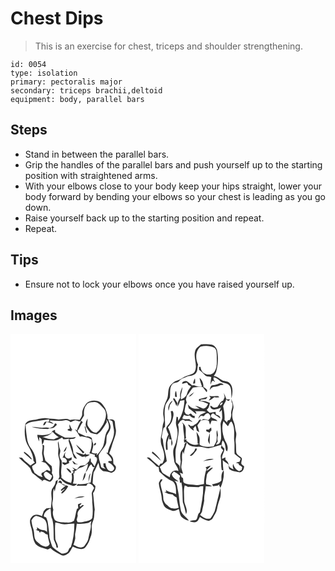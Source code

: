 # Chest Dips
> This is an exercise for chest, triceps and shoulder strengthening.

``` 
id: 0054 
type: isolation 
primary: pectoralis major 
secondary: triceps brachii,deltoid 
equipment: body, parallel bars 
``` 

## Steps

 - Stand in between the parallel bars.
 - Grip the handles of the parallel bars and push yourself up to the starting position with straightened arms.
 - With your elbows close to your body keep your hips straight, lower your body forward by bending your elbows so your chest is leading as you go down.
 - Raise yourself back up to the starting position and repeat.
 - Repeat.

## Tips

 - Ensure not to lock your elbows once you have raised yourself up.

## Images

<svg width="151pt" height="275pt" viewBox="0 0 151 275" xmlns="http://www.w3.org/2000/svg">
  <g fill="#FFF">
    <path d="M0 0h151v275H0V0m91.32 83.17c-2.84 3.67-5.56 7.99-5.3 12.81.24 2.73-1.58 4.9-2.91 7.08-3.94-.23-8-.89-11.85.28-4.93-2.99-10.77.16-16.12-.91-3.98-1.01-8.1-.61-12.12-1.27-5.52-.7-10.71 1.72-16.12 2.23-3.3.48-7.35 1.33-8.98 4.57-1.44 8.02-1.28 16.53 1.93 24.13 3.48 6.3 7.48 12.8 7.71 20.21.55.7 1.09 1.41 1.64 2.12-1.86 1.02-3.68 2.11-5.22 3.59-3.41-3.07-7.42-5.56-10.12-9.36-1.28-.15-2.55-.33-3.84-.37 3.62 4.25 8.52 7.22 12.13 11.52 2.73 1.92 2.29 5.92 4.93 7.87 3.66 2.75 7.07 5.85 10.92 8.34-.22.38-.67 1.14-.9 1.52 1.24-1.08 2.62-3.18 4.51-2.15 2.47.71 5.32 3.46 7.55.85 3.12-2.29 2.37-6.49.35-9.23.68-2.74.49-5.69-.16-8.41-2.5-2.2-5.14-4.27-7.55-6.59-.64-2.96-1.79-5.82-2.02-8.85.2-3.04.73-6.08.58-9.14-.38-.88-1.34-.73-2.12-.75 1.26 4.28-1.37 8.55.07 12.76.52 2.15.61 4.37.71 6.57l-2.28.44c1.61.62 3.25 1.19 4.92 1.68 2.81 2.64 6.22 5.63 6.08 9.84-1.42-.19-2.72-1.03-4.07-1.51-1.88 1.42-3.81 2.79-5.99 3.74-.17.48-.5 1.44-.67 1.92.4.78 1.2 2.32 1.6 3.09-3.77-.23-6.72-2.91-9.72-4.9-.86-2.81-3.3-5.2-2.92-8.27a37.73 37.73 0 0 0 4.87-3.33c.1-5.98-2.03-11.87-5.32-16.79-3.53-4.02-5.37-9.27-5.89-14.55-.63-5-1.4-10.01-1.42-15.06 2.57-1.85 5.52-3.22 8.69-3.59 6.51-.79 12.98-1.89 19.48-2.75-.12 1.01-.23 2.02-.34 3.03-.99-.06-2.97-.17-3.96-.23-2.04.45-2.21 2.88-3.04 4.44.5-.12 1.51-.37 2.01-.5.69-1.21 1.39-2.42 2.09-3.62 2.96.26 5.69 1.47 8.48 2.4-1.16-1.75-3.12-2.62-5.02-3.3.36-.23 1.07-.7 1.43-.93 5.67.3 11.48 1.27 17.11-.09 2.64-.92 5.04.75 7.1 2.19 1.55-.79 3.12-1.56 4.76-2.15 2.68-.23 5.16 2.56 7.85.54-1.98 3.69-4.17 7.35-5.13 11.48-.65-.3-1.94-.91-2.59-1.21 2.72 2.33 4.13 5.7 6.08 8.63.85-.01 1.68-.17 2.52-.27 3.92.91 8.36 1.09 11.43 4.05.76 5.53-.25 11.49-2.5 16.52.87.15 1.73.26 2.61.38 1.3.54 2.65.95 4.05 1.22-.08.54-.22 1.61-.3 2.15.77.41 2.3 1.24 3.06 1.66l-1.93.5 1.8-.08c.18 3.56-1.84 6.6-3 9.82-1.24-2.21-2.8-4.2-4.5-6.07-.26-1.31.46-3.22-1.1-3.89-.39 1.09-.72 2.19-1 3.32-1.46 1.61-2.85 3.31-4.51 4.73-2.06.55-4.24.53-6.28 1.18-1.51 1.22-2.65 2.81-3.91 4.26-2.03-.54-3.86-1.59-5.51-2.86.77 1.19 1.62 2.33 2.52 3.43l-2.72.72c.52.4 1.57 1.22 2.1 1.62-.84.88-1.77 1.64-2.79 2.3.97 3.63.53 7.36-.5 10.92-4.56-.71-8.46-3.15-11.74-6.3.07-.65.13-1.31.2-1.96-1.33-6.12.89-12.29.12-18.47-1.04-1.55-2.23-3.15-2.37-5.08-.52-2.89 1.71-5.7.41-8.54-1.37-3.1-.86-6.62-2.18-9.72-.8 2.75.28 5.5.3 8.26.11 2.36-.36 4.7-.32 7.05.09 3.07 1.59 5.88 1.73 8.93.25 6.04-1.23 12.09-.16 18.11-.36.96-1.06 2.9-1.42 3.87.86-.36 1.72-.71 2.58-1.07 2.35 2.53 4.78 5.08 8.13 6.22 2 .6 3.99 1.24 5.96 1.94 2.43 1.14 4.26-.53 5.93-2.08l-5.03-.32c1.4-4.11 1.36-8.42.44-12.63l1.36.63c.04-.96.1-1.93.16-2.89 2.8-.78 4.39-3.68 7.26-4.32 3.39-.65 6.09-2.85 8.82-4.8.13 3.71-1.59 7.02-2.76 10.44 2.87-2.77 3.34-7.31 6.67-9.57 1.23 1.1 1.62 4.83 4.22 2.96-3.56 5.54-3.96 12.48-4.83 18.87-4.95 1.35-10 2.56-15.17 1.87-.64.66-1.28 1.33-1.91 2.01 3.95.21 7.91-.13 11.87-.03l1.2-2.04c2.08-1.88 4.31.36 6.14 1.43.67 1.12 1.36 2.22 2.06 3.32-1.01 2.06-2.45 3.97-2.96 6.24.28 3.6.84 7.19.63 10.82.64 6.3 1 12.71-.01 18.99-2.28 3.47-6.92 3.34-10.47 4.63-2.3.88-4.75.38-7.13.26-.28-.68-.83-2.03-1.1-2.71.44-1.64.9-3.28 1.34-4.92-1.64-5.88 4.32-8.88 7.43-12.68l-1.92-.04c-.6.46-1.82 1.39-2.43 1.85-.34-.39-.67-.78-1-1.17 1.03-.88 1.91-1.9 2.63-3.05-1.54.36-3.08.75-4.52 1.42.15 1.61.31 3.24.38 4.87-.36.09-1.09.29-1.45.39-1.72 4.68-1.87 9.8-3.68 14.46-2.54 2.03-6 2.48-9.15 2.11-4.62-.33-9.79-.01-13.73-2.87-1.99-3.79-3.27-8.21-1.93-12.43-.61-3.26-1.75-6.55-.82-9.87 1.32-5.07-.36-10.43 1.58-15.38l.92 3.32c1.03-3.34.89-7 3.05-9.94.22-1.4.47-2.78.71-4.17-1.17.75-2.87 1.19-2.76 2.92-.28 3.36-2.67 5.78-4.33 8.51-1.38 3.73-.5 7.76-.26 11.61-.12 3.68-.57 7.35-.99 11.01-1.8.09-3.63.03-5.41.36-1.24.9-2.14 2.16-3.19 3.25-.62 2.04-1.34 4.05-2.08 6.04-3.98-2.24-9.76-2.95-12.59 1.43-3.16 3.39-1.42 8.1-.43 12.02 2.27 6.5 1.28 13.87 5.23 19.79 3.52 3.77 8.8 4.91 13.53 6.45 1.65.76 3.06-.66 4.48-1.29 3.58 3.78 8.51 5.86 13.04 8.26 2.4 1.36 5.04.08 7.11-1.27 3.56-1.76 4.59-5.9 6.68-8.95 4.42 2.01 9.32 4.42 14.08 1.78 4.53-4.05 6.15-10.11 8.07-15.64 1.47-5.4-.6-11.3 1.97-16.48 2.13-4.3 1.25-9.28 2.17-13.88-.92-6.59-1.16-13.26-2.06-19.86 2.08-2.38 2.88-5.45 2.86-8.57-1.18-1.07-2.32-2.2-3.42-3.34.44-4.33.52-8.71 1.28-13 2.39-3.63 3.65-7.83 5.8-11.58.62 2.05.87 4.21 1.52 6.25 1.21 1.55 2.61 3.17 4.4 4.03 3.21.14 6.31.77 9.34 1.83 2.84-.62 5.52-2.76 5.62-5.88.68-2.34-1.8-3.45-2.92-5.05-.49-2.41.23-5.05-.95-7.31-1.04-1.98-2.71-3.52-4.18-5.16 2.32-4.57 3.18-9.68 4.99-14.45 1.51-4.83 4.04-9.75 2.94-14.95-.71-2.9-.78-5.89-1.17-8.84-1.29-2.97-4.53-2.93-7.12-1.96l-1.8-1.52c.87-4.32-1.22-8.42-2.56-12.41-2.38-3.37-4.65-7.7-9.07-8.58-4.48-.99-9.7-.57-13.29 2.54m-38.37 24.6c-.48 3.18-3.27 4.56-6.08 5.27-3.48-1.4-7.21-.17-10.82-.47-3.42.11-6.73-.96-10.15-.91 6.07 1.91 12.39 2.19 18.69 2.5 2.65-1.27 6.08-.15 8.28-2.37.97-.87 1.86-1.82 2.76-2.75-.26-.39-.78-1.16-1.04-1.55l-1.64.28m18.01.74c-.46 1.71-.24 3.46.29 5.13-.85.56-2.88.34-2.73 1.86 1.48.74 3.12 1.07 4.72 1.49v-1.91l1.28.48c-1.72-2.07-2.55-4.61-3.56-7.05m-20.83 8.13c-.24.56-.71 1.68-.94 2.23-5.09 3.11-11.34 2.87-17.06 2.31.22 2.75 1.09 5.37 2.24 7.85.06-1.68.11-3.37.14-5.05.94.78 1.88 1.57 2.82 2.35.08 2.3.29 4.57.66 6.85 1.42-1.76 1.95-3.94 2.34-6.11 4.86.79 9.79.96 14.69.63 2.54-.66 4.62-2.43 7.04-3.41.3.54.91 1.61 1.21 2.15 2.32.02 4.67.07 6.89-.76-.22 1.03-.34 2.07-.36 3.13 1.87 6.23 3.93 12.39 5.98 18.56.66 1.68 2.27 2.48 4 2.48-1.26-2.36-2.83-4.54-4.36-6.74-.12-5.8-2.39-11.51-4.95-16.64 2.66-.84 6.46.26 7.91-2.78-4.2 1.2-8.6.76-12.91.89-4.03-2.08-8.17-3.94-11.81-6.69l-.32-2.84c-1.12.42-2.2.95-3.21 1.59m28.51 16.13c2.08 4.12 5.65 7.15 8.38 10.8.56-.54 1.12-1.08 1.68-1.61-3.47-2.94-6.46-6.41-10.06-9.19m-14.99 8.85c3.25-.5 3.13-4.15 3.99-6.57-1.74 1.92-3.04 4.17-3.99 6.57m-47.26-.31c-.09.37-.25 1.1-.33 1.47 2.66 2.56 5.71 4.7 8.16 7.48.45.14 1.33.42 1.77.56a28.535 28.535 0 0 0-9.6-9.51m45.89 7.3c2.96-1.08 7.31 3.42 4.58 6.07-1.57-.04-3.1-.67-4.68-.52-.56 1.74 1.91 2.21 2.73 3.29 1.85-.73 3.65-1.53 5.46-2.35l-.24-2.48c1.04-.49 2.08-.97 3.13-1.45l.21-3.04c-1.84.68-3.91 2.31-5.82.92-3-1.22-2.83-5-1.27-7.3-2.45 1.61-2.2 4.86-4.1 6.86m15.97-6.65c1.88 2.74 5.05 4 7.79 5.67.86-.16 2.58-.48 3.45-.63.13.58.4 1.75.53 2.33.05-.5.15-1.49.21-1.99 1.99.01 3.48-1.44 4.96-2.53-1.59 0-3.19-.01-4.78-.02l-.2-1.47c-.65.53-1.3 1.07-1.94 1.61-3.4-.8-6.68-2-10.02-2.97m-4.16 10.75c.68 1.26 1.43 2.5 2.19 3.73 1.62.03 3.25.1 4.88.16-1.07-.37-2.14-.73-3.2-1.1-1.11-1.16-2.17-2.54-3.87-2.79m-7.13 8.27c1.44 2.5 3.25 4.9 5.92 6.17.11-3.27-3.05-5.49-5.92-6.17m19.48 15.42c2.75-2.68 3.97-6.56 3.69-10.35-2.44 2.86-2.57 6.89-3.69 10.35m6.92 1.27c1.52-3.27 1.81-6.97 2.69-10.44-2.64 2.71-1.89 6.98-2.69 10.44m-34.13-1.93c-.68 1.03-1.39 2.04-2.17 3 3.69-1.5 5.38 4.25 9.3 3.19-1.55-.79-3.16-1.45-4.79-2.08l.04-2.29c-.79-.61-1.59-1.22-2.38-1.82m7.48 6.02c-1.94 1.94-4.24 3.45-6.25 5.3.22 3.09 2.96-1.22 4.57-1.09-.93 2.11-4.98 3.36-3.59 5.92 3.41-2.15 6.02-5.51 7.8-9.09l-2.53-1.04m9.98 16.11c4.03-1.65 8.52-.8 12.45-2.8-4.29-.44-8.96.03-12.45 2.8z"/>
    <path d="M91.23 85.11c1.85-2.97 5.67-2.99 8.77-3.3 5.51-.47 8.66 4.76 12.16 8.07 4.46 5.47 1.81 12.78-.83 18.46-2.3 3.75-4.62 7.68-8.25 10.31-5.12.12-7.69-4.65-10.29-8.25-1.25-2.73-.14-5.85-.36-8.74-1.73 3.18-3.47 7.56-1.09 10.85 1.36 2.23 2.85 4.47 4.82 6.22 2.51 1.01 5.24 1.29 7.88 1.84 2.15-1.69 4.42-3.34 5.85-5.73 2.1-2.83 3.92-5.84 5.68-8.88-.11-.82-.34-2.44-.46-3.26 2.71 3.87 4.61 9.58 1.21 13.62-3.71 5.54-2.86 12.48-5.16 18.52-1.32 2.9-3.06 5.64-5.25 7.97-.75 1.09-1.64 2.08-2.81 2.74.23-.62.69-1.88.92-2.51-2.27.99-4.52.45-6.57-.75.45-3.66 2.75-7.53 1.51-11.14-1.18-1.92-.77-4.37-1.72-6.38-1.78-1.49-4.09-2.21-6.38-1.66-3.18-1.55-6.37-3.06-9.6-4.47l-.76-2.51c2.76-3.01 3.51-7.19 6.27-10.18-.76-.68-1.52-1.35-2.25-2.05 1.14-2.02 2.56-3.87 3.68-5.9-.26-4.44-.1-9.38 3.03-12.89M89 111.2c.45 2.56 1.14 5.07 1.86 7.57l.9.04c-.61-2.57-1.32-5.11-1.79-7.71l-.97.1m11.19 22.64c1.36.42 2.81-1.7 2.34-2.95-1.39-.56-2.76 1.73-2.34 2.95z"/>
    <path d="M117.4 103.13c1.83.1 3.78.5 5.02 1.99.47 4.28 1.79 8.46 1.84 12.79-.13 8.94-6.34 16.19-7.53 24.91l-1.82-.25c2.48 3.19 6.27 5.57 6.84 9.89-1.34.07-2.68.13-4.03.18-.13.39-.39 1.16-.52 1.54 2.63 1.05 4.82 2.95 6.48 5.22 2.06 2.32-.84 6.04-3.69 5.37-4.18-1.07-5.48-5.83-6.02-9.58-.64.07-1.93.2-2.57.26l.36 3.93c.79.87 1.58 1.75 2.36 2.64-1.78-.61-3.95-.74-5.34-2.13-.62-4.98-3.48-9.6-2.82-14.71 2.53-5.01 7.34-8.77 8.94-14.32.33-2.92.18-5.87.6-8.78 1.66-3.25 4.37-6.19 4.56-10.02.33-3.23-1.78-5.97-2.66-8.93zM38.17 123.83c4.5-.88 9.8-2.34 12.32-6.5 1.99 2.73 4.7 4.74 7.47 6.62-2.04.7-4.01 1.58-5.89 2.64-3.17-.38-6.42-.33-9.44-1.49-1.49-.41-2.98-.83-4.46-1.27zM40.61 170.44c-1.52-1.84.1-5.22 2.43-5.02 2.61 1.1 4.52 3.31 6.87 4.84-.44 2.11-1.25 4.09-2.96 5.48-2.4-1.38-5.34-2.45-6.34-5.3zM39.96 219.1c.02-4.79 3.93-8.07 8.11-9.54.74 4.34.02 8.99 2.08 13.03 2.16 7.93 1.32 16.24 1.86 24.35 1.1 3.16 3.05 6.05 3.22 9.49h1.69c.2-3.69-2.35-6.57-3.15-9.99-.16-6.69-.73-13.4.05-20.07 3.13.51 6.16 1.52 9.27 2.09 4.5.18 8.98-.64 13.47-.79.2 9.57-1.19 19.18-4.15 28.29-2.92 1.08-2.21 5.09-4.88 6.45-1.87.98-4.1 1.45-6.2 1.28-3.94-2.23-7.7-4.94-11.02-8.03-1.14-3.55-2.51-7.05-3.42-10.66-.37-6.66-1.35-13.25-2.3-19.84-.45-1.72-1.27-3.32-1.9-4.96-.68-.28-2.05-.83-2.73-1.1z"/>
    <path d="M25.13 223.88c1.44-2.23 2.89-5.07 5.85-5.42 3.72 1.04 7.97 1.95 10.54 5.08 2.87 4.19 2.28 9.35 2.39 14.14-1.38-1.17-2.96-2.07-4.82-2.12-2.8-.21-5.17-1.72-7.35-3.36.04.62.13 1.87.17 2.49-.49.06-1.47.18-1.96.23 1.47.55 2.92 1.14 4.36 1.76.35 1.64 1.42 2.74 1.86.54 2.63-.15 4.57 1.57 6.38 3.21.52.14 1.55.42 2.06.56.28 3.81 1.44 7.44 2.39 11.11-.87 2.69-4.27 4.08-6.77 2.72-3.59-.68-5.9-3.55-8.71-5.58-4.09-4.12-2.39-10.13-4.16-15.14a47.11 47.11 0 0 1-2.23-10.22zM93.43 226.97c1.1-.97 2.31-1.8 3.64-2.42-.27 1.22-.56 2.45-.86 3.67.89 3.64-.61 7.26-1.35 10.8-1.19 4.04-1.08 8.62-3.87 12.01-1.43 1.81-2.34 4.65-4.96 4.95-3.79 1.46-7.04-1.54-10.51-2.57.72-2.23 1.44-4.47 1.98-6.76.62-2.54-.42-5.17.3-7.7.85-3.69 1.26-7.46 1.71-11.21 4.64.52 9.34.13 13.92-.77z"/>
  </g>
  <g fill="#333">
    <path d="M91.32 83.17c3.59-3.11 8.81-3.53 13.29-2.54 4.42.88 6.69 5.21 9.07 8.58 1.34 3.99 3.43 8.09 2.56 12.41l1.8 1.52c2.59-.97 5.83-1.01 7.12 1.96.39 2.95.46 5.94 1.17 8.84 1.1 5.2-1.43 10.12-2.94 14.95-1.81 4.77-2.67 9.88-4.99 14.45 1.47 1.64 3.14 3.18 4.18 5.16 1.18 2.26.46 4.9.95 7.31 1.12 1.6 3.6 2.71 2.92 5.05-.1 3.12-2.78 5.26-5.62 5.88-3.03-1.06-6.13-1.69-9.34-1.83-1.79-.86-3.19-2.48-4.4-4.03-.65-2.04-.9-4.2-1.52-6.25-2.15 3.75-3.41 7.95-5.8 11.58-.76 4.29-.84 8.67-1.28 13 1.1 1.14 2.24 2.27 3.42 3.34.02 3.12-.78 6.19-2.86 8.57.9 6.6 1.14 13.27 2.06 19.86-.92 4.6-.04 9.58-2.17 13.88-2.57 5.18-.5 11.08-1.97 16.48-1.92 5.53-3.54 11.59-8.07 15.64-4.76 2.64-9.66.23-14.08-1.78-2.09 3.05-3.12 7.19-6.68 8.95-2.07 1.35-4.71 2.63-7.11 1.27-4.53-2.4-9.46-4.48-13.04-8.26-1.42.63-2.83 2.05-4.48 1.29-4.73-1.54-10.01-2.68-13.53-6.45-3.95-5.92-2.96-13.29-5.23-19.79-.99-3.92-2.73-8.63.43-12.02 2.83-4.38 8.61-3.67 12.59-1.43.74-1.99 1.46-4 2.08-6.04 1.05-1.09 1.95-2.35 3.19-3.25 1.78-.33 3.61-.27 5.41-.36.42-3.66.87-7.33.99-11.01-.24-3.85-1.12-7.88.26-11.61 1.66-2.73 4.05-5.15 4.33-8.51-.11-1.73 1.59-2.17 2.76-2.92-.24 1.39-.49 2.77-.71 4.17-2.16 2.94-2.02 6.6-3.05 9.94l-.92-3.32c-1.94 4.95-.26 10.31-1.58 15.38-.93 3.32.21 6.61.82 9.87-1.34 4.22-.06 8.64 1.93 12.43 3.94 2.86 9.11 2.54 13.73 2.87 3.15.37 6.61-.08 9.15-2.11 1.81-4.66 1.96-9.78 3.68-14.46.36-.1 1.09-.3 1.45-.39-.07-1.63-.23-3.26-.38-4.87 1.44-.67 2.98-1.06 4.52-1.42-.72 1.15-1.6 2.17-2.63 3.05.33.39.66.78 1 1.17.61-.46 1.83-1.39 2.43-1.85l1.92.04c-3.11 3.8-9.07 6.8-7.43 12.68-.44 1.64-.9 3.28-1.34 4.92.27.68.82 2.03 1.1 2.71 2.38.12 4.83.62 7.13-.26 3.55-1.29 8.19-1.16 10.47-4.63 1.01-6.28.65-12.69.01-18.99.21-3.63-.35-7.22-.63-10.82.51-2.27 1.95-4.18 2.96-6.24-.7-1.1-1.39-2.2-2.06-3.32-1.83-1.07-4.06-3.31-6.14-1.43l-1.2 2.04c-3.96-.1-7.92.24-11.87.03.63-.68 1.27-1.35 1.91-2.01 5.17.69 10.22-.52 15.17-1.87.87-6.39 1.27-13.33 4.83-18.87-2.6 1.87-2.99-1.86-4.22-2.96-3.33 2.26-3.8 6.8-6.67 9.57 1.17-3.42 2.89-6.73 2.76-10.44-2.73 1.95-5.43 4.15-8.82 4.8-2.87.64-4.46 3.54-7.26 4.32-.06.96-.12 1.93-.16 2.89l-1.36-.63c.92 4.21.96 8.52-.44 12.63l5.03.32c-1.67 1.55-3.5 3.22-5.93 2.08-1.97-.7-3.96-1.34-5.96-1.94-3.35-1.14-5.78-3.69-8.13-6.22-.86.36-1.72.71-2.58 1.07.36-.97 1.06-2.91 1.42-3.87-1.07-6.02.41-12.07.16-18.11-.14-3.05-1.64-5.86-1.73-8.93-.04-2.35.43-4.69.32-7.05-.02-2.76-1.1-5.51-.3-8.26 1.32 3.1.81 6.62 2.18 9.72 1.3 2.84-.93 5.65-.41 8.54.14 1.93 1.33 3.53 2.37 5.08.77 6.18-1.45 12.35-.12 18.47-.07.65-.13 1.31-.2 1.96 3.28 3.15 7.18 5.59 11.74 6.3 1.03-3.56 1.47-7.29.5-10.92 1.02-.66 1.95-1.42 2.79-2.3-.53-.4-1.58-1.22-2.1-1.62l2.72-.72c-.9-1.1-1.75-2.24-2.52-3.43 1.65 1.27 3.48 2.32 5.51 2.86 1.26-1.45 2.4-3.04 3.91-4.26 2.04-.65 4.22-.63 6.28-1.18 1.66-1.42 3.05-3.12 4.51-4.73.28-1.13.61-2.23 1-3.32 1.56.67.84 2.58 1.1 3.89 1.7 1.87 3.26 3.86 4.5 6.07 1.16-3.22 3.18-6.26 3-9.82l-1.8.08 1.93-.5c-.76-.42-2.29-1.25-3.06-1.66.08-.54.22-1.61.3-2.15-1.4-.27-2.75-.68-4.05-1.22-.88-.12-1.74-.23-2.61-.38 2.25-5.03 3.26-10.99 2.5-16.52-3.07-2.96-7.51-3.14-11.43-4.05-.84.1-1.67.26-2.52.27-1.95-2.93-3.36-6.3-6.08-8.63.65.3 1.94.91 2.59 1.21.96-4.13 3.15-7.79 5.13-11.48-2.69 2.02-5.17-.77-7.85-.54-1.64.59-3.21 1.36-4.76 2.15-2.06-1.44-4.46-3.11-7.1-2.19-5.63 1.36-11.44.39-17.11.09-.36.23-1.07.7-1.43.93 1.9.68 3.86 1.55 5.02 3.3-2.79-.93-5.52-2.14-8.48-2.4-.7 1.2-1.4 2.41-2.09 3.62-.5.13-1.51.38-2.01.5.83-1.56 1-3.99 3.04-4.44.99.06 2.97.17 3.96.23.11-1.01.22-2.02.34-3.03-6.5.86-12.97 1.96-19.48 2.75-3.17.37-6.12 1.74-8.69 3.59.02 5.05.79 10.06 1.42 15.06.52 5.28 2.36 10.53 5.89 14.55 3.29 4.92 5.42 10.81 5.32 16.79a37.73 37.73 0 0 1-4.87 3.33c-.38 3.07 2.06 5.46 2.92 8.27 3 1.99 5.95 4.67 9.72 4.9-.4-.77-1.2-2.31-1.6-3.09.17-.48.5-1.44.67-1.92 2.18-.95 4.11-2.32 5.99-3.74 1.35.48 2.65 1.32 4.07 1.51.14-4.21-3.27-7.2-6.08-9.84a63.29 63.29 0 0 1-4.92-1.68l2.28-.44c-.1-2.2-.19-4.42-.71-6.57-1.44-4.21 1.19-8.48-.07-12.76.78.02 1.74-.13 2.12.75.15 3.06-.38 6.1-.58 9.14.23 3.03 1.38 5.89 2.02 8.85 2.41 2.32 5.05 4.39 7.55 6.59.65 2.72.84 5.67.16 8.41 2.02 2.74 2.77 6.94-.35 9.23-2.23 2.61-5.08-.14-7.55-.85-1.89-1.03-3.27 1.07-4.51 2.15.23-.38.68-1.14.9-1.52-3.85-2.49-7.26-5.59-10.92-8.34-2.64-1.95-2.2-5.95-4.93-7.87-3.61-4.3-8.51-7.27-12.13-11.52 1.29.04 2.56.22 3.84.37 2.7 3.8 6.71 6.29 10.12 9.36 1.54-1.48 3.36-2.57 5.22-3.59-.55-.71-1.09-1.42-1.64-2.12-.23-7.41-4.23-13.91-7.71-20.21-3.21-7.6-3.37-16.11-1.93-24.13 1.63-3.24 5.68-4.09 8.98-4.57 5.41-.51 10.6-2.93 16.12-2.23 4.02.66 8.14.26 12.12 1.27 5.35 1.07 11.19-2.08 16.12.91 3.85-1.17 7.91-.51 11.85-.28 1.33-2.18 3.15-4.35 2.91-7.08-.26-4.82 2.46-9.14 5.3-12.81m-.09 1.94C88.1 88.62 87.94 93.56 88.2 98c-1.12 2.03-2.54 3.88-3.68 5.9.73.7 1.49 1.37 2.25 2.05-2.76 2.99-3.51 7.17-6.27 10.18l.76 2.51c3.23 1.41 6.42 2.92 9.6 4.47 2.29-.55 4.6.17 6.38 1.66.95 2.01.54 4.46 1.72 6.38 1.24 3.61-1.06 7.48-1.51 11.14 2.05 1.2 4.3 1.74 6.57.75-.23.63-.69 1.89-.92 2.51 1.17-.66 2.06-1.65 2.81-2.74 2.19-2.33 3.93-5.07 5.25-7.97 2.3-6.04 1.45-12.98 5.16-18.52 3.4-4.04 1.5-9.75-1.21-13.62.12.82.35 2.44.46 3.26-1.76 3.04-3.58 6.05-5.68 8.88-1.43 2.39-3.7 4.04-5.85 5.73-2.64-.55-5.37-.83-7.88-1.84-1.97-1.75-3.46-3.99-4.82-6.22-2.38-3.29-.64-7.67 1.09-10.85.22 2.89-.89 6.01.36 8.74 2.6 3.6 5.17 8.37 10.29 8.25 3.63-2.63 5.95-6.56 8.25-10.31 2.64-5.68 5.29-12.99.83-18.46-3.5-3.31-6.65-8.54-12.16-8.07-3.1.31-6.92.33-8.77 3.3m26.17 18.02c.88 2.96 2.99 5.7 2.66 8.93-.19 3.83-2.9 6.77-4.56 10.02-.42 2.91-.27 5.86-.6 8.78-1.6 5.55-6.41 9.31-8.94 14.32-.66 5.11 2.2 9.73 2.82 14.71 1.39 1.39 3.56 1.52 5.34 2.13a201.1 201.1 0 0 0-2.36-2.64l-.36-3.93c.64-.06 1.93-.19 2.57-.26.54 3.75 1.84 8.51 6.02 9.58 2.85.67 5.75-3.05 3.69-5.37-1.66-2.27-3.85-4.17-6.48-5.22.13-.38.39-1.15.52-1.54 1.35-.05 2.69-.11 4.03-.18-.57-4.32-4.36-6.7-6.84-9.89l1.82.25c1.19-8.72 7.4-15.97 7.53-24.91-.05-4.33-1.37-8.51-1.84-12.79-1.24-1.49-3.19-1.89-5.02-1.99m-76.79 67.31c1 2.85 3.94 3.92 6.34 5.3 1.71-1.39 2.52-3.37 2.96-5.48-2.35-1.53-4.26-3.74-6.87-4.84-2.33-.2-3.95 3.18-2.43 5.02m-.65 48.66c.68.27 2.05.82 2.73 1.1.63 1.64 1.45 3.24 1.9 4.96.95 6.59 1.93 13.18 2.3 19.84.91 3.61 2.28 7.11 3.42 10.66 3.32 3.09 7.08 5.8 11.02 8.03 2.1.17 4.33-.3 6.2-1.28 2.67-1.36 1.96-5.37 4.88-6.45 2.96-9.11 4.35-18.72 4.15-28.29-4.49.15-8.97.97-13.47.79-3.11-.57-6.14-1.58-9.27-2.09-.78 6.67-.21 13.38-.05 20.07.8 3.42 3.35 6.3 3.15 9.99h-1.69c-.17-3.44-2.12-6.33-3.22-9.49-.54-8.11.3-16.42-1.86-24.35-2.06-4.04-1.34-8.69-2.08-13.03-4.18 1.47-8.09 4.75-8.11 9.54m-14.83 4.78c.37 3.48 1.1 6.9 2.23 10.22 1.77 5.01.07 11.02 4.16 15.14 2.81 2.03 5.12 4.9 8.71 5.58 2.5 1.36 5.9-.03 6.77-2.72-.95-3.67-2.11-7.3-2.39-11.11-.51-.14-1.54-.42-2.06-.56-1.81-1.64-3.75-3.36-6.38-3.21-.44 2.2-1.51 1.1-1.86-.54-1.44-.62-2.89-1.21-4.36-1.76.49-.05 1.47-.17 1.96-.23-.04-.62-.13-1.87-.17-2.49 2.18 1.64 4.55 3.15 7.35 3.36 1.86.05 3.44.95 4.82 2.12-.11-4.79.48-9.95-2.39-14.14-2.57-3.13-6.82-4.04-10.54-5.08-2.96.35-4.41 3.19-5.85 5.42m68.3 3.09c-4.58.9-9.28 1.29-13.92.77-.45 3.75-.86 7.52-1.71 11.21-.72 2.53.32 5.16-.3 7.7-.54 2.29-1.26 4.53-1.98 6.76 3.47 1.03 6.72 4.03 10.51 2.57 2.62-.3 3.53-3.14 4.96-4.95 2.79-3.39 2.68-7.97 3.87-12.01.74-3.54 2.24-7.16 1.35-10.8.3-1.22.59-2.45.86-3.67-1.33.62-2.54 1.45-3.64 2.42z"/>
    <path d="M52.95 107.77l1.64-.28c.26.39.78 1.16 1.04 1.55-.9.93-1.79 1.88-2.76 2.75-2.2 2.22-5.63 1.1-8.28 2.37-6.3-.31-12.62-.59-18.69-2.5 3.42-.05 6.73 1.02 10.15.91 3.61.3 7.34-.93 10.82.47 2.81-.71 5.6-2.09 6.08-5.27zM70.96 108.51c1.01 2.44 1.84 4.98 3.56 7.05l-1.28-.48v1.91c-1.6-.42-3.24-.75-4.72-1.49-.15-1.52 1.88-1.3 2.73-1.86-.53-1.67-.75-3.42-.29-5.13zM89 111.2l.97-.1c.47 2.6 1.18 5.14 1.79 7.71l-.9-.04c-.72-2.5-1.41-5.01-1.86-7.57zM50.13 116.64c1.01-.64 2.09-1.17 3.21-1.59l.32 2.84c3.64 2.75 7.78 4.61 11.81 6.69 4.31-.13 8.71.31 12.91-.89-1.45 3.04-5.25 1.94-7.91 2.78 2.56 5.13 4.83 10.84 4.95 16.64 1.53 2.2 3.1 4.38 4.36 6.74-1.73 0-3.34-.8-4-2.48-2.05-6.17-4.11-12.33-5.98-18.56.02-1.06.14-2.1.36-3.13-2.22.83-4.57.78-6.89.76-.3-.54-.91-1.61-1.21-2.15-2.42.98-4.5 2.75-7.04 3.41-4.9.33-9.83.16-14.69-.63-.39 2.17-.92 4.35-2.34 6.11a54.38 54.38 0 0 1-.66-6.85c-.94-.78-1.88-1.57-2.82-2.35-.03 1.68-.08 3.37-.14 5.05-1.15-2.48-2.02-5.1-2.24-7.85 5.72.56 11.97.8 17.06-2.31.23-.55.7-1.67.94-2.23m-11.96 7.19c1.48.44 2.97.86 4.46 1.27 3.02 1.16 6.27 1.11 9.44 1.49 1.88-1.06 3.85-1.94 5.89-2.64-2.77-1.88-5.48-3.89-7.47-6.62-2.52 4.16-7.82 5.62-12.32 6.5zM100.19 133.84c-.42-1.22.95-3.51 2.34-2.95.47 1.25-.98 3.37-2.34 2.95z"/>
    <path d="M78.64 132.77c3.6 2.78 6.59 6.25 10.06 9.19-.56.53-1.12 1.07-1.68 1.61-2.73-3.65-6.3-6.68-8.38-10.8zM63.65 141.62c.95-2.4 2.25-4.65 3.99-6.57-.86 2.42-.74 6.07-3.99 6.57zM16.39 141.31c3.91 2.35 7.21 5.62 9.6 9.51-.44-.14-1.32-.42-1.77-.56-2.45-2.78-5.5-4.92-8.16-7.48.08-.37.24-1.1.33-1.47zM62.28 148.61c1.9-2 1.65-5.25 4.1-6.86-1.56 2.3-1.73 6.08 1.27 7.3 1.91 1.39 3.98-.24 5.82-.92l-.21 3.04c-1.05.48-2.09.96-3.13 1.45l.24 2.48c-1.81.82-3.61 1.62-5.46 2.35-.82-1.08-3.29-1.55-2.73-3.29 1.58-.15 3.11.48 4.68.52 2.73-2.65-1.62-7.15-4.58-6.07z"/>
    <path d="M78.25 141.96c3.34.97 6.62 2.17 10.02 2.97.64-.54 1.29-1.08 1.94-1.61l.2 1.47c1.59.01 3.19.02 4.78.02-1.48 1.09-2.97 2.54-4.96 2.53-.06.5-.16 1.49-.21 1.99-.13-.58-.4-1.75-.53-2.33-.87.15-2.59.47-3.45.63-2.74-1.67-5.91-2.93-7.79-5.67zM74.09 152.71c1.7.25 2.76 1.63 3.87 2.79 1.06.37 2.13.73 3.2 1.1-1.63-.06-3.26-.13-4.88-.16-.76-1.23-1.51-2.47-2.19-3.73zM66.96 160.98c2.87.68 6.03 2.9 5.92 6.17-2.67-1.27-4.48-3.67-5.92-6.17zM86.44 176.4c1.12-3.46 1.25-7.49 3.69-10.35.28 3.79-.94 7.67-3.69 10.35zM93.36 177.67c.8-3.46.05-7.73 2.69-10.44-.88 3.47-1.17 7.17-2.69 10.44zM59.23 175.74c.79.6 1.59 1.21 2.38 1.82l-.04 2.29c1.63.63 3.24 1.29 4.79 2.08-3.92 1.06-5.61-4.69-9.3-3.19.78-.96 1.49-1.97 2.17-3zM66.71 181.76l2.53 1.04c-1.78 3.58-4.39 6.94-7.8 9.09-1.39-2.56 2.66-3.81 3.59-5.92-1.61-.13-4.35 4.18-4.57 1.09 2.01-1.85 4.31-3.36 6.25-5.3zM76.69 197.87c3.49-2.77 8.16-3.24 12.45-2.8-3.93 2-8.42 1.15-12.45 2.8z"/>
  </g>
</svg>

<svg width="151pt" height="275pt" viewBox="0 0 151 275" xmlns="http://www.w3.org/2000/svg">
  <g fill="#FFF">
    <path d="M0 0h151v275H0V0m74.85 12.55c-2.76 2.44-6.44 4.55-7.13 8.5-2.04 7.73 2.98 15.62.09 23.22-1.26 4.16-6.19 4.56-9.61 6.03-4.27 1.05-7.44 4.4-11.66 5.53-3.7.99-6.68 3.61-8.88 6.66-3.31 5.18-1.2 11.92-4.18 17.25-2.66 5.32-4.41 11.25-3.95 17.25.35 3.08 1.53 6.26.36 9.31-1.73 4.38-1.06 9.17-2.3 13.65-1.29 4.93-1.62 10.29.36 15.09 2.34 6.4 4.92 14.21.5 20.33-.61.11-1.82.34-2.42.45-.55.96-1.09 1.91-1.63 2.88-3.28-3.15-6.94-5.87-10.12-9.13-1.07-1.4-2.93-1.48-4.5-1.07 3.62 3.29 7.69 6.08 10.95 9.77.78 1.1 2.06 1.37 3.32 1.49.24 1.84.49 3.68.7 5.52 4.9 4.53 9.89 9.3 16.21 11.75 4.56 3.82 3.8 10.26 3.99 15.58-3.7-2.75-8.92-2.03-12.35-5.44.2.62.6 1.86.8 2.49-.64.03-1.93.11-2.57.15 1.7.66 3.37 1.4 5.03 2.17 1.66.24 3.32.52 4.98.85 1.26 1.54 2.84 2.78 4.76 3.41.43 4.19 1.61 8.25 2.47 12.37-2.56.74-5.31 1.53-7.96.71-3.17-.56-4.99-3.47-7.57-5.1-1.56-2.12-3.12-4.47-2.93-7.23.01-6.23-3.11-11.86-3.42-18.04.87-1.47 1.75-2.93 2.63-4.39-.58-.02-1.73-.05-2.31-.06-.77 1.47-1.82 2.84-2.23 4.47.15 6.16 3.11 11.83 3.4 17.98 0 2.59 1.02 4.98 1.93 7.35 1.35 4.48 6.19 6.37 10.21 7.77 2.91 1.22 5.81-.73 8.44-1.81 1.24 3.47 1 7.94 4.31 10.27 2.12 2.03 4.9 3.04 7.76 3.48-3.17-4.76-9.52-7.67-9.94-13.91-1.81-7.62-1.48-15.55-3.4-23.13-.91-3.83-.56-8.29-4.11-10.9 1.27.32 3.8.94 5.07 1.26-2.87-3.03-7.42-4.55-8.18-9.19.8-1.01 1.6-2.03 2.41-3.04 2.89 1.16 5.17 3.33 7.66 5.12-.24.88-.71 2.63-.95 3.51.69 1.6.58 3.34.67 5.05.43-.13 1.3-.38 1.74-.51 1.83 7.83 1.18 15.93 1.77 23.88 1.72 4.62 2.72 9.42 3.87 14.19 2.87-5.94-2.51-11.33-2.26-17.27.1-5.72-.98-11.55.62-17.16 1.31.48 2.76.74 3.76 1.81 4.41-.3 8.79.38 13.2.27 1.49-1.35 3.44-1.2 5.29-1.09.12 10.54-1.95 20.91-4.07 31.19-3.22 2.04-2.07 6.46-4.52 9.05-2.47.99-5.4.22-7.67 1.92 2.65.55 5.74 1.91 8.3.34 2.22-1.17 2.75-3.87 3.92-5.89 3.04 2.59 6.75 4.01 10.6 4.87 1.74-.9 3.96-1.42 4.87-3.37 1.95-3.5 4.45-6.89 5.13-10.93.69-4.15 1.9-8.19 3.33-12.15 1.6-4.26.9-8.9.82-13.33-2.53 9.37-4.51 18.88-7.04 28.24-1.43 3.01-2.95 6.05-5.08 8.64-4.71 1.55-8.87-1.48-12.36-4.23.74-1.26 1.48-2.5 2.23-3.74.78-4.5 2.04-8.92 2.72-13.43-.6-5.83 1.58-11.41 1.79-17.2 2.52.1 5.05.17 7.58.12-2.04-1.38-4.45-2.09-6.87-2.42-1.06-3.47.19-7.02.48-10.51.45-4.44 5.26-6.19 7.48-9.6-3.33-.53-4.84 3.56-8.12 3.42 1.92-1.83 4.07-3.47 5.44-5.79-2.1.54-4.17 1.24-6.15 2.12.47.95 1.8 1.74.75 2.99-1.65 5.54-2.67 11.22-2.69 17.02-3.44.59-6.87 1.85-10.39 1.07-4.42-.75-9.29-.05-13.26-2.47-2.52-1.33.19-6.38-3.18-6.74-.65-1.92-1.23-3.9-2.41-5.59 1.04.35 3.11 1.03 4.15 1.37-.63-2.67-1.9-5.18-2.15-7.92.04-3.32 1.21-6.54.96-9.87-.24-3.1-.05-6.21.94-9.17.26.84.79 2.53 1.05 3.38.56-4.85 2.5-9.28 3.82-13.93 2.35 4.76 8.36 5.36 13.06 5.14 4.37-.27 8.51 1.43 12.79 1.82 4.79-.99 9.37-2.79 14.12-3.87 2.89-.87.75 2.07.79 3.28.94.98 1.88 1.97 2.8 2.97-1.12 2.61-3.54 5.04-2.96 8.09.85 5.03.12 10.18 1.07 15.2.38.88 1.31.72 2.09.64-.43-4.06-.67-8.12-.81-12.19 1.92 1.8 4.19 3.14 6.33 4.66 1.48 2.09.12 5.54 2.71 6.88 3.22 2.25 7.4 2.26 11.13 3.06 3.85-.13 5.34-3.7 5.55-7.05-1.43-1.38-4.16-2.54-3.3-4.99.08-1.65 1.05-3.36.42-4.98-2.25-2.32-5.91-3.57-6.58-7.1-.35-4.01-.05-8.06-.63-12.06-.64-3.96 1.49-7.91.39-11.84-1.39-4.28-1.1-8.95-3.01-13.09-2.2-4.67-1.79-10.11-.37-14.94 1.05-4.27-1.33-8.16-2.29-12.18.11 1.31.21 2.62.32 3.93 3.06 4.64-1.3 9.45-.49 14.31.31 2.56-.52 5.01-1.67 7.25-2.06-.11-3.18 1.03-3.35 3.1-.99-1.05-1.99-2.1-3-3.13.46-5.51-.45-10.96-1.61-16.31.65-2.93 3.27-5.12 3.46-8.27.94.67 1.87 1.34 2.81 2.01.7-.73 1.42-1.45 2.14-2.16-1.47-.01-2.94 0-4.41.04-.91-2.61-2.14-5.09-3.24-7.62.33 1.67.67 3.33 1.04 4.99-.62 1.37-1.24 2.75-1.86 4.12-3.45 1.25-4.74 5.01-6.82 7.7-2.35.63-5.1 1.41-6.76-.97-.47-.13-1.41-.39-1.89-.51-.07 2.04 1.32 3.65 3.21 4.25 3.35.61 6.66-.56 9.66-1.95-.75 1.64-1.44 3.32-2.02 5.03 1.42-.35 2.24-1.46 3.03-2.55.1 3.01.49 6 .55 9.01.28 3.14-2.45 5.71-1.98 8.87.37 5.09.48 10.2.64 15.3.15 1.78-.5 3.46-1.12 5.09-.55 2.55-2.91 3.22-5.19 3.61.68-1.38 1.48-2.68 2.31-3.97-.73-2.4-.74-4.92.21-7.26-.25-2.06-.57-4.12-1.11-6.13-1.41 3.34.06 6.96-.49 10.44.16 3.44-1.97 6.21-3.63 9-5.62.62-11.69 1.48-16.71-1.83-.54-3.54.82-7.41-1.01-10.7-.86-1.68-1.84-3.29-2.8-4.91.23 4.71 1.66 9.33 1.22 14.08l1.95.1c-5.12 3.29-11.9-.07-15.67-4.16l.9-.78-3.53-.03c.08.87.22 2.61.3 3.49l3.23-.36c-1.06.87-2.88 1.27-2.81 2.96-.19 3.43-2.71 5.82-4.36 8.59-1.29 3.74-.83 7.84-.16 11.67-.58 3.65-.75 7.35-1.01 11.03-.2-2-.09-4.04-.55-6.01-1.27-1.53-2.83-2.77-4.35-4.05-.23-5.04-.64-10.11-.21-15.15.93-4.32 1.91-8.64 2.39-13.05 1.02-5.63 2.18-11.49.45-17.11l2.82-4.26c.97-.54 1.88-1.2 2.95-1.56 1.07.23 2 .75 2.8 1.54 3.02-.59 6.04-.31 8.67 1.39-.59-1.34-1.74-2.11-3.06-2.62-.06-.29-.19-.87-.25-1.16-2.7.29-5.43.38-8.1-.16-1.49-1.09 1.04-3.4 1.28-4.91 2.11 1.24 4.47 1.73 6.8.81 1.53 1.8 3.58 2.86 5.89 3.31.14-.88.27-1.75.4-2.62l-2.38-.44c-1.02-.75-1.59-2.51-3.02-2.45-.56.41-1.68 1.22-2.24 1.62-1.05-.35-2.1-.71-3.14-1.06-.55-1-1.1-2-1.64-3 .68-3.61.73-7.45 2.7-10.68-.31-1.26-.63-2.53-1.04-3.77.42-1.49.81-3 1.15-4.51 2.87-2.96 4.59-6.79 7.32-9.85 3.97-.43 7.86-1.35 11.88-.54 1.49 1.99 2.94 4.02 4.49 5.98 2.37-2.9-1.83-4.78-3.85-6.03.39-4.15-1.37-8.3-4.53-11 .32 3.64 1.96 6.96 2.94 10.44-3.19.1-6.45-.02-9.37-1.5-.63 0-1.89.01-2.52.01-1.05-.94-2.05-1.96-3.25-2.73-.44-.31-1.33-.95-1.77-1.26-1.99-1.82-4.35-1.17-6.46-.01-.14.55-.43 1.63-.57 2.18 1.84-.57 3.65-1.21 5.54-1.56 1.09.65 1.44 1.88 1.96 2.94 1.08.54 2.17 1.09 3.25 1.65-.93 1.38-1.94 2.69-2.89 4.05-1.81 2.48-1.57 5.99-3.87 8.18-1.43 1.66-3.54 2.47-5.41 3.5 0-1.89.01-3.77.05-5.66.78-3.06 1.63-6.13 1.81-9.3-2 3.94-3.6 8.41-2.57 12.87-2.46 3.04-3.43 6.9-3.57 10.76 1.69-2.06 2.58-4.56 3.36-7.06 1.72-.32 3.43-.63 5.15-.92-.3 8.78-2.37 17.69-7.4 25.02-.11-1.13-.31-3.4-.42-4.54l-1.57-.6c-.32 2.18-.69 4.35-.81 6.55-.33 3.83 1.79 7.33 1.86 11.13.45 4.43-.74 8.76-1.71 13.04-1.01 4.02-3.66 7.64-3.43 11.93-.15 3.44.9 6.75 1.16 10.15.31 3.9 3.53 6.62 4.71 10.2.17.73.31 1.48.42 2.24-5.14-2.44-10.6 2.28-10.3 7.63-2.44-1.4-4.92-2.75-7.28-4.27-2.95-1.71-3.1-5.58-4.89-8.21 2.83-2.3 5.75-4.49 8.45-6.93-.87-8.73-4.29-17.1-4.63-25.87-.52-.91-1.03-1.82-1.55-2.73.58-3.78 1.29-7.54 2.33-11.23.44-.35 1.32-1.05 1.76-1.41.44-8.15-1.45-16.41.23-24.5.67-4.04 4.01-6.83 5.54-10.51 1.02-5.3-.91-11.68 3.08-16.08 2.06-2.49 6.06-1.41 8.11-3.83 2.56-3.19 6.87-3.83 10.28-5.81 3.56-.28 7.66-.81 9.97-3.89 2.26-2.9 1.27-6.74 2.46-10.02-3.18-6.93-3.44-16.19 2.91-21.45 5.34-1.58 11.2-1.28 16.29.99 3.19 1.97 3.11 6.27 3.23 9.59-.16 6.38 1.09 13.46-2.66 19.1-2.25 3.58-7.24 4.7-10.96 2.82-3.69-1.06-5.48-4.77-5.95-8.3-.43.01-1.29.04-1.72.05.02 1.14.05 2.29.08 3.43 2.71 1.71 4.77 4.18 6.99 6.44 1.88 2.19 5.1 1.58 7.64 2.16-.43 3.03-.95 6.07-.87 9.15 1.12-1.56.91-4.78 3.49-4.51.46.34 1.38 1.01 1.84 1.35-.84-1.81-2.69-3.47-1.38-5.61 3.96.65 6.58 3.94 9.7 6.1 3.47 1.08 8.07 1.22 9.79 5.05 1.98 4.41 1.3 9.46 1.7 14.17 1.32-6.07 2.59-13.7-2.47-18.45-2.09-2.7-5.93-1.72-8.64-3.29-3.3-1.93-6.21-4.74-10.15-5.3 1.22-1.67 2.46-3.39 2.94-5.44 2.26-8.39 2.7-17.34.85-25.85-.99-2.83-3.27-5.36-6.21-6.2-4.27-.71-8.62-.41-12.93-.33m-9.61 47.17l2.49-.32c.23-1.98.22-3.99-.22-5.95-1.18 1.91-1.68 4.12-2.27 6.27m22.48 2.08c-1.88 1.36-1.87 3.98-2.66 5.98 1.43-1.62 2.7-3.82 5.05-4.13 2.73-.47 5.61-.65 8-2.2.97-.06 2.92-.2 3.9-.27-1.44-2.37-4.71-2.29-6.84-1.06-2.33 1.13-4.98 1.06-7.45 1.68M43.73 75.38c.54.11 1.61.32 2.15.42-.18-2.46-.41-4.92-.92-7.34-1.68 1.95-1.18 4.57-1.23 6.92m16.49-.06c3.15-.43 4.62-3.48 6.58-5.59-2.42 1.57-4.74 3.35-6.58 5.59m24.54-.93c.58.75 1.16 1.49 1.74 2.24-.87 1.11-1.73 2.23-2.55 3.37 2.65-.74 4.78-2.53 6.96-4.12 1.97.56 4.02.47 6.03.32-.68-.47-1.07-1.64-2.06-1.5-3.38.14-6.77.3-10.12-.31m-12.35 3.98l-.08 2c3.92.3 7.52 1.94 11 3.64-1.09 2.77-4.03 7.25-7.45 5.09-2.48-1.51-5.27-2.31-8.08-2.93 1.83 1.19 3.66 2.39 5.45 3.64-2.73.02-5.53.21-8.17-.61-2.51-.66-4.09-2.91-5.98-4.51.34 1.62.7 3.23 1.1 4.84 3.15 1.79 5.57 4.56 8.6 6.52l.57-1.04c-.42-.61-1.26-1.83-1.68-2.43 4.37.81 9.11-.76 13.24 1.16-2.23 1.07-4.4 2.27-6.72 3.17-1.2 1.44-2.17 3.07-2.75 4.86 1.09-1.24 2.19-2.47 3.35-3.65.77.19 2.31.58 3.09.77 1.68-1.39 3.14-4.18 5.69-3.55 1.74 1.15 2.94 3.37 2.53 5.48-.79.92-1.67 1.77-2.52 2.64a17.62 17.62 0 0 0-5.99-1.21c-.8.55-2.4 1.63-3.2 2.18v-1.97l-2.17 1.48c-1.17 2.3-2.91 4.23-5.36 5.19-.36.32-1.1.96-1.47 1.28-.79.04-2.39.11-3.18.15-.55-1.34-1.74-1.59-2.98-1.66 1.65 3.04 3.9 5.74 7.06 7.27-.23-.91-.47-1.81-.72-2.71.92-1.05 1.82-2.12 2.71-3.19.56 1.92 1.09 3.84 1.54 5.78.72.49 2.16 1.45 2.88 1.94-.54-2.77-1.32-5.49-2.23-8.16 1.24-1.7 2.33-3.49 3.63-5.14 3.11-1.68 7.02-2.25 10.13-.24.45 1.51.94 3.02 1.49 4.5.66-1.61 1.28-3.22 1.9-4.84 2.32-.08 4.61.29 6.9.53-1.65-2.94-5.4-2.55-7.55-4.85-1.11-2.01 1.69-6.12 3.63-3.52 1.16 1.18 2.5 2.13 4.07 2.7 1.08.83 2.17 1.64 3.29 2.42.25-3.13-2.94-3.78-5.21-4.66-.17-1.05-.35-2.1-.52-3.15-2.35.21-4.63.84-6.96 1.14-1.3-1.12-2.49-2.36-3.69-3.58 2.84-1.8 3.17-5.3 3.98-8.23-3.51-1.89-7.44-2.6-11.39-2.62V79.2c2.17-.69 4.47-.78 6.73-1 .57-.9 1.14-1.8 1.72-2.7-3.4 1.01-6.85 1.82-10.23 2.87m-31.03-.98c.08.38.22 1.15.29 1.54 1.82 2.31 2.52 5.15 3.81 7.71.29-.9.86-2.7 1.15-3.6-1.16-1.81-2.27-3.65-3.42-5.46-.45-.05-1.37-.15-1.83-.19M36 92.34c.61-2.28.91-4.63 1.49-6.91 1.04-1.82 2.49-3.39 3.27-5.36-3.89 2.42-6.2 7.83-4.76 12.27m2.56.5c.8 4 1.27 8.28-.39 12.14-.84 3.16-4.13 4.9-5.01 8 .12 2.75 1.58 5.15 2.68 7.59-3.23 5.69-3.74 12.25-2.9 18.63h1.85c.1-3.08-.37-6.15-.27-9.24.5-2.51 1.39-4.93 2.12-7.38-.03.96-.08 2.89-.1 3.85l2.79.28c-.21 2.57-.19 5.15.21 7.7.84-1.3 1.37-2.83.98-4.39-1.53-6.06-2.2-12.4-5.42-17.91 2.44-2.63 4.68-5.63 5.56-9.18.8-3.4 2.28-7.33-.03-10.46-.52.09-1.55.28-2.07.37m13.53 13.09c.46.94.91 1.89 1.37 2.83-.31 6.07 1.38 11.99 1.41 18.04.83-.44 1.49-1.04 1.97-1.79l-.04-.76c-.73-4.14.35-8.39-.64-12.5-.38-2.48-2.51-4.05-4.07-5.82m32.03 8.95l-2.87-.12c-.03.51-.08 1.54-.11 2.05 1.44.6 2.86 1.22 4.29 1.85-.57 2.82-1.65 5.51-2.18 8.34-.26 2.11 1.15 3.82 2.17 5.51-.32-3.51-.03-7.02.03-10.53.16-2.12-.71-5.07 1.9-5.99-.05-1.24-.07-2.48-.29-3.7-1.04.79-1.99 1.69-2.94 2.59M61.47 146.1c.38.09 1.15.28 1.54.37 2.73-1.31 4.11-4.36 6.22-6.44l.88-2.31c-.57-.04-1.72-.1-2.29-.14-.42 3.96-4.21 5.63-6.35 8.52m-44.78-4.82c-.2.38-.6 1.13-.8 1.51 2.55 1.94 4.97 4.05 7.33 6.21 1.18 1.1 2.39 2.18 3.61 3.26-2.7-4.24-6.01-8.07-10.14-10.98m60.83 11.62c4.1-1.55 8.6-.96 12.65-2.69-4.36-.71-9.06-.02-12.65 2.69m21.83 22.94c-2.69 3.37-7.12 3.62-10.93 4.79l-.89-1.1c.61 1.08 1.22 2.16 1.91 3.2 1.8-.07 3.57-.36 5.35-.6 1.03-.79 2.07-1.58 3.13-2.35l-1.48 1.52c.43.87 1.28 2.62 1.71 3.49 3.01-6.56 4.7-13.69 3.95-20.94-3.24 3.17-2.7 7.86-2.75 11.99z"/>
    <path d="M100.28 82.14c1.52.82-1.2 3.94-2.64 3.64-.39-1.53 1.45-2.92 2.64-3.64zM107.13 110.82c1.53-1.68 1.9-5.1 4.24-5.62 4.24 6.09 3.19 13.74 3.16 20.71 1 6.01.14 12.11.64 18.15 2.34 2.05 4.92 3.81 7.29 5.83-.43 1.18-.84 2.37-1.25 3.57-1.53.42-3.06.85-4.59 1.3l3.09.6c.22.49.64 1.47.85 1.96 1.29.83 2.81 1.42 3.76 2.68a50.06 50.06 0 0 1-.69 3.36c-.74.35-2.22 1.07-2.96 1.43-3.79-1.5-6.13-4.89-7.13-8.72-.96 2.18-.7 4.41.46 6.46-2.6-.97-5.87-2.31-6.04-5.55-.07-2.64-1.99-4.42-3.82-6.05v-2.82c-1.3.61-2.6 1.21-3.91 1.81-.75-4.4 2.84-7.83 2.69-12.23-1.27-1.34-2.97-2.57-3.36-4.48.06-1.86.71-3.63 1.14-5.42 3.54 3.01 3.25 7.75 4.11 11.9l1.34 1.36c1.92-4.54.05-8.95-2.34-12.8-3.09-7.36-4.76-15.9-1.93-23.59 1.68 2.11 3.34 4.25 5.25 6.16z"/>
  </g>
  <g fill="#333">
    <path d="M74.85 12.55c4.31-.08 8.66-.38 12.93.33 2.94.84 5.22 3.37 6.21 6.2 1.85 8.51 1.41 17.46-.85 25.85-.48 2.05-1.72 3.77-2.94 5.44 3.94.56 6.85 3.37 10.15 5.3 2.71 1.57 6.55.59 8.64 3.29 5.06 4.75 3.79 12.38 2.47 18.45-.4-4.71.28-9.76-1.7-14.17-1.72-3.83-6.32-3.97-9.79-5.05-3.12-2.16-5.74-5.45-9.7-6.1-1.31 2.14.54 3.8 1.38 5.61-.46-.34-1.38-1.01-1.84-1.35-2.58-.27-2.37 2.95-3.49 4.51-.08-3.08.44-6.12.87-9.15-2.54-.58-5.76.03-7.64-2.16-2.22-2.26-4.28-4.73-6.99-6.44-.03-1.14-.06-2.29-.08-3.43.43-.01 1.29-.04 1.72-.05.47 3.53 2.26 7.24 5.95 8.3 3.72 1.88 8.71.76 10.96-2.82 3.75-5.64 2.5-12.72 2.66-19.1-.12-3.32-.04-7.62-3.23-9.59-5.09-2.27-10.95-2.57-16.29-.99-6.35 5.26-6.09 14.52-2.91 21.45-1.19 3.28-.2 7.12-2.46 10.02-2.31 3.08-6.41 3.61-9.97 3.89-3.41 1.98-7.72 2.62-10.28 5.81-2.05 2.42-6.05 1.34-8.11 3.83-3.99 4.4-2.06 10.78-3.08 16.08-1.53 3.68-4.87 6.47-5.54 10.51-1.68 8.09.21 16.35-.23 24.5-.44.36-1.32 1.06-1.76 1.41-1.04 3.69-1.75 7.45-2.33 11.23.52.91 1.03 1.82 1.55 2.73.34 8.77 3.76 17.14 4.63 25.87-2.7 2.44-5.62 4.63-8.45 6.93 1.79 2.63 1.94 6.5 4.89 8.21 2.36 1.52 4.84 2.87 7.28 4.27-.3-5.35 5.16-10.07 10.3-7.63-.11-.76-.25-1.51-.42-2.24-1.18-3.58-4.4-6.3-4.71-10.2-.26-3.4-1.31-6.71-1.16-10.15-.23-4.29 2.42-7.91 3.43-11.93.97-4.28 2.16-8.61 1.71-13.04-.07-3.8-2.19-7.3-1.86-11.13.12-2.2.49-4.37.81-6.55l1.57.6c.11 1.14.31 3.41.42 4.54 5.03-7.33 7.1-16.24 7.4-25.02-1.72.29-3.43.6-5.15.92-.78 2.5-1.67 5-3.36 7.06.14-3.86 1.11-7.72 3.57-10.76-1.03-4.46.57-8.93 2.57-12.87-.18 3.17-1.03 6.24-1.81 9.3-.04 1.89-.05 3.77-.05 5.66 1.87-1.03 3.98-1.84 5.41-3.5 2.3-2.19 2.06-5.7 3.87-8.18.95-1.36 1.96-2.67 2.89-4.05-1.08-.56-2.17-1.11-3.25-1.65-.52-1.06-.87-2.29-1.96-2.94-1.89.35-3.7.99-5.54 1.56.14-.55.43-1.63.57-2.18 2.11-1.16 4.47-1.81 6.46.01.44.31 1.33.95 1.77 1.26 1.2.77 2.2 1.79 3.25 2.73.63 0 1.89-.01 2.52-.01 2.92 1.48 6.18 1.6 9.37 1.5-.98-3.48-2.62-6.8-2.94-10.44 3.16 2.7 4.92 6.85 4.53 11 2.02 1.25 6.22 3.13 3.85 6.03-1.55-1.96-3-3.99-4.49-5.98-4.02-.81-7.91.11-11.88.54-2.73 3.06-4.45 6.89-7.32 9.85-.34 1.51-.73 3.02-1.15 4.51.41 1.24.73 2.51 1.04 3.77-1.97 3.23-2.02 7.07-2.7 10.68.54 1 1.09 2 1.64 3 1.04.35 2.09.71 3.14 1.06.56-.4 1.68-1.21 2.24-1.62 1.43-.06 2 1.7 3.02 2.45l2.38.44c-.13.87-.26 1.74-.4 2.62-2.31-.45-4.36-1.51-5.89-3.31-2.33.92-4.69.43-6.8-.81-.24 1.51-2.77 3.82-1.28 4.91 2.67.54 5.4.45 8.1.16.06.29.19.87.25 1.16 1.32.51 2.47 1.28 3.06 2.62-2.63-1.7-5.65-1.98-8.67-1.39-.8-.79-1.73-1.31-2.8-1.54-1.07.36-1.98 1.02-2.95 1.56l-2.82 4.26c1.73 5.62.57 11.48-.45 17.11-.48 4.41-1.46 8.73-2.39 13.05-.43 5.04-.02 10.11.21 15.15 1.52 1.28 3.08 2.52 4.35 4.05.46 1.97.35 4.01.55 6.01.26-3.68.43-7.38 1.01-11.03-.67-3.83-1.13-7.93.16-11.67 1.65-2.77 4.17-5.16 4.36-8.59-.07-1.69 1.75-2.09 2.81-2.96l-3.23.36c-.08-.88-.22-2.62-.3-3.49l3.53.03-.9.78c3.77 4.09 10.55 7.45 15.67 4.16l-1.95-.1c.44-4.75-.99-9.37-1.22-14.08.96 1.62 1.94 3.23 2.8 4.91 1.83 3.29.47 7.16 1.01 10.7 5.02 3.31 11.09 2.45 16.71 1.83 1.66-2.79 3.79-5.56 3.63-9 .55-3.48-.92-7.1.49-10.44.54 2.01.86 4.07 1.11 6.13-.95 2.34-.94 4.86-.21 7.26-.83 1.29-1.63 2.59-2.31 3.97 2.28-.39 4.64-1.06 5.19-3.61.62-1.63 1.27-3.31 1.12-5.09-.16-5.1-.27-10.21-.64-15.3-.47-3.16 2.26-5.73 1.98-8.87-.06-3.01-.45-6-.55-9.01-.79 1.09-1.61 2.2-3.03 2.55.58-1.71 1.27-3.39 2.02-5.03-3 1.39-6.31 2.56-9.66 1.95-1.89-.6-3.28-2.21-3.21-4.25.48.12 1.42.38 1.89.51 1.66 2.38 4.41 1.6 6.76.97 2.08-2.69 3.37-6.45 6.82-7.7.62-1.37 1.24-2.75 1.86-4.12-.37-1.66-.71-3.32-1.04-4.99 1.1 2.53 2.33 5.01 3.24 7.62 1.47-.04 2.94-.05 4.41-.04-.72.71-1.44 1.43-2.14 2.16-.94-.67-1.87-1.34-2.81-2.01-.19 3.15-2.81 5.34-3.46 8.27 1.16 5.35 2.07 10.8 1.61 16.31 1.01 1.03 2.01 2.08 3 3.13.17-2.07 1.29-3.21 3.35-3.1 1.15-2.24 1.98-4.69 1.67-7.25-.81-4.86 3.55-9.67.49-14.31-.11-1.31-.21-2.62-.32-3.93.96 4.02 3.34 7.91 2.29 12.18-1.42 4.83-1.83 10.27.37 14.94 1.91 4.14 1.62 8.81 3.01 13.09 1.1 3.93-1.03 7.88-.39 11.84.58 4 .28 8.05.63 12.06.67 3.53 4.33 4.78 6.58 7.1.63 1.62-.34 3.33-.42 4.98-.86 2.45 1.87 3.61 3.3 4.99-.21 3.35-1.7 6.92-5.55 7.05-3.73-.8-7.91-.81-11.13-3.06-2.59-1.34-1.23-4.79-2.71-6.88-2.14-1.52-4.41-2.86-6.33-4.66.14 4.07.38 8.13.81 12.19-.78.08-1.71.24-2.09-.64-.95-5.02-.22-10.17-1.07-15.2-.58-3.05 1.84-5.48 2.96-8.09-.92-1-1.86-1.99-2.8-2.97-.04-1.21 2.1-4.15-.79-3.28-4.75 1.08-9.33 2.88-14.12 3.87-4.28-.39-8.42-2.09-12.79-1.82-4.7.22-10.71-.38-13.06-5.14-1.32 4.65-3.26 9.08-3.82 13.93-.26-.85-.79-2.54-1.05-3.38-.99 2.96-1.18 6.07-.94 9.17.25 3.33-.92 6.55-.96 9.87.25 2.74 1.52 5.25 2.15 7.92-1.04-.34-3.11-1.02-4.15-1.37 1.18 1.69 1.76 3.67 2.41 5.59 3.37.36.66 5.41 3.18 6.74 3.97 2.42 8.84 1.72 13.26 2.47 3.52.78 6.95-.48 10.39-1.07.02-5.8 1.04-11.48 2.69-17.02 1.05-1.25-.28-2.04-.75-2.99a39.19 39.19 0 0 1 6.15-2.12c-1.37 2.32-3.52 3.96-5.44 5.79 3.28.14 4.79-3.95 8.12-3.42-2.22 3.41-7.03 5.16-7.48 9.6-.29 3.49-1.54 7.04-.48 10.51 2.42.33 4.83 1.04 6.87 2.42-2.53.05-5.06-.02-7.58-.12-.21 5.79-2.39 11.37-1.79 17.2-.68 4.51-1.94 8.93-2.72 13.43-.75 1.24-1.49 2.48-2.23 3.74 3.49 2.75 7.65 5.78 12.36 4.23 2.13-2.59 3.65-5.63 5.08-8.64 2.53-9.36 4.51-18.87 7.04-28.24.08 4.43.78 9.07-.82 13.33-1.43 3.96-2.64 8-3.33 12.15-.68 4.04-3.18 7.43-5.13 10.93-.91 1.95-3.13 2.47-4.87 3.37-3.85-.86-7.56-2.28-10.6-4.87-1.17 2.02-1.7 4.72-3.92 5.89-2.56 1.57-5.65.21-8.3-.34 2.27-1.7 5.2-.93 7.67-1.92 2.45-2.59 1.3-7.01 4.52-9.05 2.12-10.28 4.19-20.65 4.07-31.19-1.85-.11-3.8-.26-5.29 1.09-4.41.11-8.79-.57-13.2-.27-1-1.07-2.45-1.33-3.76-1.81-1.6 5.61-.52 11.44-.62 17.16-.25 5.94 5.13 11.33 2.26 17.27-1.15-4.77-2.15-9.57-3.87-14.19-.59-7.95.06-16.05-1.77-23.88-.44.13-1.31.38-1.74.51-.09-1.71.02-3.45-.67-5.05.24-.88.71-2.63.95-3.51-2.49-1.79-4.77-3.96-7.66-5.12-.81 1.01-1.61 2.03-2.41 3.04.76 4.64 5.31 6.16 8.18 9.19-1.27-.32-3.8-.94-5.07-1.26 3.55 2.61 3.2 7.07 4.11 10.9 1.92 7.58 1.59 15.51 3.4 23.13.42 6.24 6.77 9.15 9.94 13.91-2.86-.44-5.64-1.45-7.76-3.48-3.31-2.33-3.07-6.8-4.31-10.27-2.63 1.08-5.53 3.03-8.44 1.81-4.02-1.4-8.86-3.29-10.21-7.77-.91-2.37-1.93-4.76-1.93-7.35-.29-6.15-3.25-11.82-3.4-17.98.41-1.63 1.46-3 2.23-4.47.58.01 1.73.04 2.31.06-.88 1.46-1.76 2.92-2.63 4.39.31 6.18 3.43 11.81 3.42 18.04-.19 2.76 1.37 5.11 2.93 7.23 2.58 1.63 4.4 4.54 7.57 5.1 2.65.82 5.4.03 7.96-.71-.86-4.12-2.04-8.18-2.47-12.37-1.92-.63-3.5-1.87-4.76-3.41-1.66-.33-3.32-.61-4.98-.85-1.66-.77-3.33-1.51-5.03-2.17.64-.04 1.93-.12 2.57-.15-.2-.63-.6-1.87-.8-2.49 3.43 3.41 8.65 2.69 12.35 5.44-.19-5.32.57-11.76-3.99-15.58-6.32-2.45-11.31-7.22-16.21-11.75-.21-1.84-.46-3.68-.7-5.52-1.26-.12-2.54-.39-3.32-1.49-3.26-3.69-7.33-6.48-10.95-9.77 1.57-.41 3.43-.33 4.5 1.07 3.18 3.26 6.84 5.98 10.12 9.13.54-.97 1.08-1.92 1.63-2.88.6-.11 1.81-.34 2.42-.45 4.42-6.12 1.84-13.93-.5-20.33-1.98-4.8-1.65-10.16-.36-15.09 1.24-4.48.57-9.27 2.3-13.65 1.17-3.05-.01-6.23-.36-9.31-.46-6 1.29-11.93 3.95-17.25 2.98-5.33.87-12.07 4.18-17.25 2.2-3.05 5.18-5.67 8.88-6.66 4.22-1.13 7.39-4.48 11.66-5.53 3.42-1.47 8.35-1.87 9.61-6.03 2.89-7.6-2.13-15.49-.09-23.22.69-3.95 4.37-6.06 7.13-8.5m25.43 69.59c-1.19.72-3.03 2.11-2.64 3.64 1.44.3 4.16-2.82 2.64-3.64m6.85 28.68c-1.91-1.91-3.57-4.05-5.25-6.16-2.83 7.69-1.16 16.23 1.93 23.59 2.39 3.85 4.26 8.26 2.34 12.8l-1.34-1.36c-.86-4.15-.57-8.89-4.11-11.9-.43 1.79-1.08 3.56-1.14 5.42.39 1.91 2.09 3.14 3.36 4.48.15 4.4-3.44 7.83-2.69 12.23 1.31-.6 2.61-1.2 3.91-1.81v2.82c1.83 1.63 3.75 3.41 3.82 6.05.17 3.24 3.44 4.58 6.04 5.55-1.16-2.05-1.42-4.28-.46-6.46 1 3.83 3.34 7.22 7.13 8.72.74-.36 2.22-1.08 2.96-1.43.27-1.12.5-2.24.69-3.36-.95-1.26-2.47-1.85-3.76-2.68-.21-.49-.63-1.47-.85-1.96l-3.09-.6c1.53-.45 3.06-.88 4.59-1.3.41-1.2.82-2.39 1.25-3.57-2.37-2.02-4.95-3.78-7.29-5.83-.5-6.04.36-12.14-.64-18.15.03-6.97 1.08-14.62-3.16-20.71-2.34.52-2.71 3.94-4.24 5.62z"/>
    <path d="M65.24 59.72c.59-2.15 1.09-4.36 2.27-6.27.44 1.96.45 3.97.22 5.95l-2.49.32zM87.72 61.8c2.47-.62 5.12-.55 7.45-1.68 2.13-1.23 5.4-1.31 6.84 1.06-.98.07-2.93.21-3.9.27-2.39 1.55-5.27 1.73-8 2.2-2.35.31-3.62 2.51-5.05 4.13.79-2 .78-4.62 2.66-5.98zM43.73 75.38c.05-2.35-.45-4.97 1.23-6.92.51 2.42.74 4.88.92 7.34-.54-.1-1.61-.31-2.15-.42zM60.22 75.32c1.84-2.24 4.16-4.02 6.58-5.59-1.96 2.11-3.43 5.16-6.58 5.59zM84.76 74.39c3.35.61 6.74.45 10.12.31.99-.14 1.38 1.03 2.06 1.5-2.01.15-4.06.24-6.03-.32-2.18 1.59-4.31 3.38-6.96 4.12.82-1.14 1.68-2.26 2.55-3.37-.58-.75-1.16-1.49-1.74-2.24z"/>
    <path d="M72.41 78.37c3.38-1.05 6.83-1.86 10.23-2.87-.58.9-1.15 1.8-1.72 2.7-2.26.22-4.56.31-6.73 1v1.09c3.95.02 7.88.73 11.39 2.62-.81 2.93-1.14 6.43-3.98 8.23 1.2 1.22 2.39 2.46 3.69 3.58 2.33-.3 4.61-.93 6.96-1.14.17 1.05.35 2.1.52 3.15 2.27.88 5.46 1.53 5.21 4.66-1.12-.78-2.21-1.59-3.29-2.42-1.57-.57-2.91-1.52-4.07-2.7-1.94-2.6-4.74 1.51-3.63 3.52 2.15 2.3 5.9 1.91 7.55 4.85-2.29-.24-4.58-.61-6.9-.53-.62 1.62-1.24 3.23-1.9 4.84a71.79 71.79 0 0 1-1.49-4.5c-3.11-2.01-7.02-1.44-10.13.24-1.3 1.65-2.39 3.44-3.63 5.14.91 2.67 1.69 5.39 2.23 8.16-.72-.49-2.16-1.45-2.88-1.94-.45-1.94-.98-3.86-1.54-5.78-.89 1.07-1.79 2.14-2.71 3.19.25.9.49 1.8.72 2.71-3.16-1.53-5.41-4.23-7.06-7.27 1.24.07 2.43.32 2.98 1.66.79-.04 2.39-.11 3.18-.15.37-.32 1.11-.96 1.47-1.28 2.45-.96 4.19-2.89 5.36-5.19l2.17-1.48v1.97c.8-.55 2.4-1.63 3.2-2.18 2.05.06 4.07.45 5.99 1.21.85-.87 1.73-1.72 2.52-2.64.41-2.11-.79-4.33-2.53-5.48-2.55-.63-4.01 2.16-5.69 3.55-.78-.19-2.32-.58-3.09-.77-1.16 1.18-2.26 2.41-3.35 3.65.58-1.79 1.55-3.42 2.75-4.86 2.32-.9 4.49-2.1 6.72-3.17-4.13-1.92-8.87-.35-13.24-1.16.42.6 1.26 1.82 1.68 2.43l-.57 1.04c-3.03-1.96-5.45-4.73-8.6-6.52-.4-1.61-.76-3.22-1.1-4.84 1.89 1.6 3.47 3.85 5.98 4.51 2.64.82 5.44.63 8.17.61-1.79-1.25-3.62-2.45-5.45-3.64 2.81.62 5.6 1.42 8.08 2.93 3.42 2.16 6.36-2.32 7.45-5.09-3.48-1.7-7.08-3.34-11-3.64l.08-2zM41.38 77.39c.46.04 1.38.14 1.83.19 1.15 1.81 2.26 3.65 3.42 5.46-.29.9-.86 2.7-1.15 3.6-1.29-2.56-1.99-5.4-3.81-7.71-.07-.39-.21-1.16-.29-1.54zM36 92.34c-1.44-4.44.87-9.85 4.76-12.27-.78 1.97-2.23 3.54-3.27 5.36-.58 2.28-.88 4.63-1.49 6.91zM38.56 92.84c.52-.09 1.55-.28 2.07-.37 2.31 3.13.83 7.06.03 10.46-.88 3.55-3.12 6.55-5.56 9.18 3.22 5.51 3.89 11.85 5.42 17.91.39 1.56-.14 3.09-.98 4.39-.4-2.55-.42-5.13-.21-7.7l-2.79-.28c.02-.96.07-2.89.1-3.85-.73 2.45-1.62 4.87-2.12 7.38-.1 3.09.37 6.16.27 9.24h-1.85c-.84-6.38-.33-12.94 2.9-18.63-1.1-2.44-2.56-4.84-2.68-7.59.88-3.1 4.17-4.84 5.01-8 1.66-3.86 1.19-8.14.39-12.14zM52.09 105.93c1.56 1.77 3.69 3.34 4.07 5.82.99 4.11-.09 8.36.64 12.5l.04.76c-.48.75-1.14 1.35-1.97 1.79-.03-6.05-1.72-11.97-1.41-18.04-.46-.94-.91-1.89-1.37-2.83zM84.12 114.88c.95-.9 1.9-1.8 2.94-2.59.22 1.22.24 2.46.29 3.7-2.61.92-1.74 3.87-1.9 5.99-.06 3.51-.35 7.02-.03 10.53-1.02-1.69-2.43-3.4-2.17-5.51.53-2.83 1.61-5.52 2.18-8.34-1.43-.63-2.85-1.25-4.29-1.85.03-.51.08-1.54.11-2.05l2.87.12zM61.47 146.1c2.14-2.89 5.93-4.56 6.35-8.52.57.04 1.72.1 2.29.14l-.88 2.31c-2.11 2.08-3.49 5.13-6.22 6.44-.39-.09-1.16-.28-1.54-.37zM16.69 141.28c4.13 2.91 7.44 6.74 10.14 10.98-1.22-1.08-2.43-2.16-3.61-3.26-2.36-2.16-4.78-4.27-7.33-6.21.2-.38.6-1.13.8-1.51zM77.52 152.9c3.59-2.71 8.29-3.4 12.65-2.69-4.05 1.73-8.55 1.14-12.65 2.69zM99.35 175.84c.05-4.13-.49-8.82 2.75-11.99.75 7.25-.94 14.38-3.95 20.94-.43-.87-1.28-2.62-1.71-3.49l1.48-1.52c-1.06.77-2.1 1.56-3.13 2.35-1.78.24-3.55.53-5.35.6-.69-1.04-1.3-2.12-1.91-3.2l.89 1.1c3.81-1.17 8.24-1.42 10.93-4.79z"/>
  </g>
</svg>

